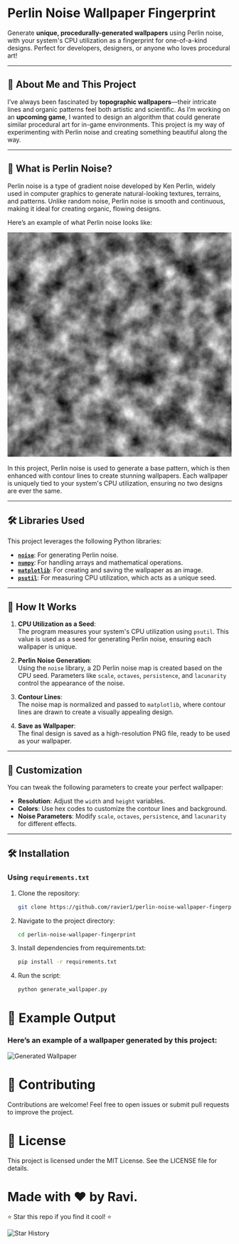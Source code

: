 # Perlin Noise Wallpaper Fingerprint



Generate **unique, procedurally-generated wallpapers** using Perlin noise, with your system's CPU utilization as a fingerprint for one-of-a-kind designs. Perfect for developers, designers, or anyone who loves procedural art!

---

## 🌟 About Me and This Project

I’ve always been fascinated by **topographic wallpapers**—their intricate lines and organic patterns feel both artistic and scientific. As I’m working on an **upcoming game**, I wanted to design an algorithm that could generate similar procedural art for in-game environments. This project is my way of experimenting with Perlin noise and creating something beautiful along the way.

---

## 🌄 What is Perlin Noise?

Perlin noise is a type of gradient noise developed by Ken Perlin, widely used in computer graphics to generate natural-looking textures, terrains, and patterns. Unlike random noise, Perlin noise is smooth and continuous, making it ideal for creating organic, flowing designs.

Here’s an example of what Perlin noise looks like:

![Perlin Noise Example](./assets/perlin-noise-example.png)

In this project, Perlin noise is used to generate a base pattern, which is then enhanced with contour lines to create stunning wallpapers. Each wallpaper is uniquely tied to your system's CPU utilization, ensuring no two designs are ever the same.

---

## 🛠️ Libraries Used

This project leverages the following Python libraries:

- **[`noise`](https://pypi.org/project/noise/)**: For generating Perlin noise.
- **[`numpy`](https://numpy.org/)**: For handling arrays and mathematical operations.
- **[`matplotlib`](https://matplotlib.org/)**: For creating and saving the wallpaper as an image.
- **[`psutil`](https://psutil.readthedocs.io/)**: For measuring CPU utilization, which acts as a unique seed.

---

## 🚀 How It Works

1. **CPU Utilization as a Seed**:  
   The program measures your system's CPU utilization using `psutil`. This value is used as a seed for generating Perlin noise, ensuring each wallpaper is unique.

2. **Perlin Noise Generation**:  
   Using the `noise` library, a 2D Perlin noise map is created based on the CPU seed. Parameters like `scale`, `octaves`, `persistence`, and `lacunarity` control the appearance of the noise.

3. **Contour Lines**:  
   The noise map is normalized and passed to `matplotlib`, where contour lines are drawn to create a visually appealing design.

4. **Save as Wallpaper**:  
   The final design is saved as a high-resolution PNG file, ready to be used as your wallpaper.

---

## 🎨 Customization

You can tweak the following parameters to create your perfect wallpaper:

- **Resolution**: Adjust the `width` and `height` variables.
- **Colors**: Use hex codes to customize the contour lines and background.
- **Noise Parameters**: Modify `scale`, `octaves`, `persistence`, and `lacunarity` for different effects.

---

## 🛠️ Installation

### Using `requirements.txt`

1. Clone the repository:
   ```bash
   git clone https://github.com/ravier1/perlin-noise-wallpaper-fingerprint.git

2. Navigate to the project directory:
    ```bash
    cd perlin-noise-wallpaper-fingerprint

3. Install dependencies from requirements.txt:
    ```bash
    pip install -r requirements.txt

4. Run the script:
    ```bash
    python generate_wallpaper.py

# 📸 Example Output

### Here’s an example of a wallpaper generated by this project:

![Generated Wallpaper](./assets/procedural_wallpaper_20.png)

# 🤝 Contributing

Contributions are welcome! Feel free to open issues or submit pull requests to improve the project.

# 📜 License

This project is licensed under the MIT License. See the LICENSE file for details.

# Made with ❤️ by Ravi.
⭐️ Star this repo if you find it cool! ⭐️

![Star History](https://api.star-history.com/svg?repos=ravier1/perlin-noise-wallpaper-fingerprint&type=Date)  